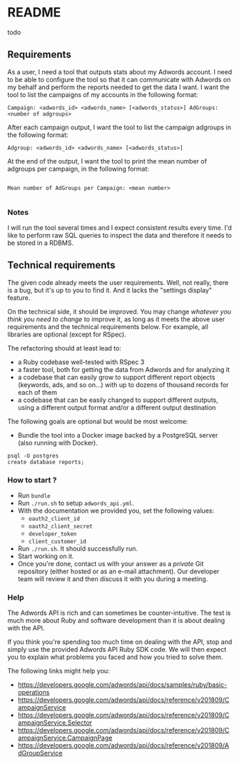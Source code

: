 # README

todo

## Requirements

As a user, I need a tool that outputs stats about my Adwords account. I
need to be able to configure the tool so that it can communicate with
Adwords on my behalf and perform the reports needed to get the data I
want. I want the tool to list the campaigns of my accounts in the
following format:

```
Campaign: <adwords_id> <adwords_name> [<adwords_status>] AdGroups:<number of adgroups>
```

After each campaign output, I want the tool to list the campaign
adgroups in the following format:

```
Adgroup: <adwords_id> <adwords_name> [<adwords_status>]
```

At the end of the output, I want the tool to print the mean number of
adgroups per campaign, in the following format:

```

Mean number of AdGroups per Campaign: <mean number>


```

### Notes

I will run the tool several times and I expect consistent results every
time. I'd like to perform raw SQL queries to inspect the data and therefore it needs to be stored in a RDBMS.

## Technical requirements

The given code already meets the user requirements. Well, not really,
there is a bug, but it's up to you to find it. And it lacks the
"settings display" feature.

On the technical side, it should be improved. You may change _whatever
you think you need to change_ to improve it, as long as it meets the
above user requirements and the technical requirements below. For
example, all libraries are optional (except for RSpec).

The refactoring should at least lead to:

- a Ruby codebase well-tested with RSpec 3
- a faster tool, both for getting the data from Adwords and for analyzing it
- a codebase that can easily grow to support different report objects
  (keywords, ads, and so on...) with up to dozens of thousand records for
  each of them
- a codebase that can be easily changed to support different outputs,
  using a different output format and/or a different output destination

The following goals are optional but would be most welcome:

- Bundle the tool into a Docker image backed by a PostgreSQL server
  (also running with Docker).

```
psql -U postgres
create database reports;
```

### How to start ?

- Run `bundle`
- Run `./run.sh` to setup `adwords_api.yml`.
- With the documentation we provided you, set the following values:
  - `oauth2_client_id`
  - `oauth2_client_secret`
  - `developer_token`
  - `client_customer_id`
- Run `./run.sh`. It should successfully run.
- Start working on it.
- Once you're done, contact us with your answer as a _private_ Git
  repository (either hosted or as an e-mail attachment). Our developer
  team will review it and then discuss it with you during a meeting.

### Help

The Adwords API is rich and can sometimes be counter-intuitive. The test
is much more about Ruby and software development than it is about
dealing with the API.

If you think you're spending too much time on dealing with the API, stop
and simply use the provided Adwords API Ruby SDK code. We will then
expect you to explain what problems you faced and how you tried
to solve them.

The following links might help you:

- https://developers.google.com/adwords/api/docs/samples/ruby/basic-operations
- https://developers.google.com/adwords/api/docs/reference/v201809/CampaignService
- https://developers.google.com/adwords/api/docs/reference/v201809/CampaignService.Selector
- https://developers.google.com/adwords/api/docs/reference/v201809/CampaignService.CampaignPage
- https://developers.google.com/adwords/api/docs/reference/v201809/AdGroupService
